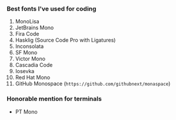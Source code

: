 ### Best fonts I've used for coding


1. MonoLisa
2. JetBrains Mono
3. Fira Code
4. Hasklig (Source Code Pro with Ligatures)
5. Inconsolata
6. SF Mono
7. Victor Mono
8. Cascadia Code
9. Iosevka
10. Red Hat Mono
11. GitHub Monospace (`https://github.com/githubnext/monaspace`)

### Honorable mention for terminals

- PT Mono
